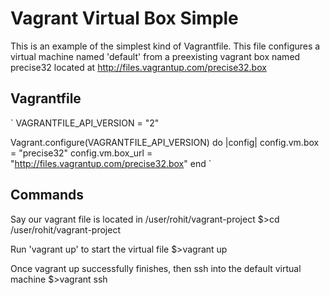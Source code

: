 Vagrant Virtual Box Simple
==========================
This is an example of the simplest kind of Vagrantfile. This file configures a virtual machine named 'default' from a preexisting vagrant box named precise32 located at http://files.vagrantup.com/precise32.box

Vagrantfile
-----------
`
VAGRANTFILE_API_VERSION = "2"

Vagrant.configure(VAGRANTFILE_API_VERSION) do |config|
  config.vm.box = "precise32"
  config.vm.box_url = "http://files.vagrantup.com/precise32.box"
end
`

Commands
---------
Say our vagrant file is located in /user/rohit/vagrant-project
$>cd /user/rohit/vagrant-project

Run 'vagrant up' to start the virtual file
$>vagrant up

Once vagrant up successfully finishes, then ssh into the default virtual machine
$>vagrant ssh


